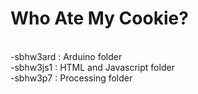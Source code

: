 Who Ate My Cookie?
======================
<br>
-sbhw3ard : Arduino folder<br>
-sbhw3js1 : HTML and Javascript folder<br>
-sbhw3p7  : Processing folder<br>


